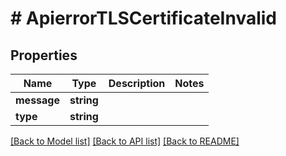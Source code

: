 # # ApierrorTLSCertificateInvalid

## Properties

Name | Type | Description | Notes
------------ | ------------- | ------------- | -------------
**message** | **string** |  |
**type** | **string** |  |

[[Back to Model list]](../../README.md#models) [[Back to API list]](../../README.md#endpoints) [[Back to README]](../../README.md)
